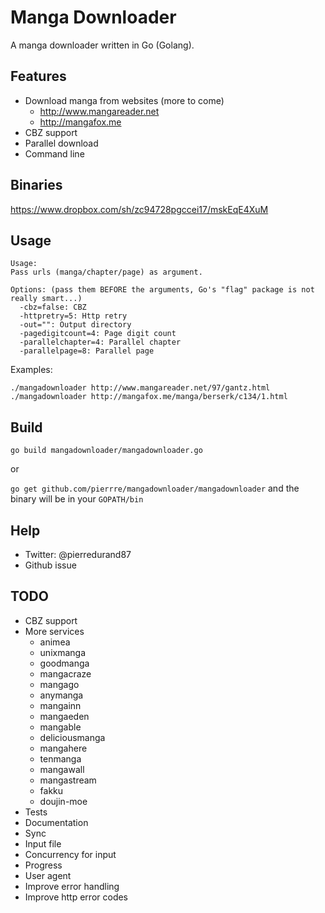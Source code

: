 # Manga Downloader
A manga downloader written in Go (Golang).

## Features
- Download manga from websites (more to come)
    - http://www.mangareader.net
    - http://mangafox.me
- CBZ support
- Parallel download
- Command line

## Binaries
https://www.dropbox.com/sh/zc94728pgccei17/mskEqE4XuM

## Usage
```
Usage:
Pass urls (manga/chapter/page) as argument.

Options: (pass them BEFORE the arguments, Go's "flag" package is not really smart...)
  -cbz=false: CBZ
  -httpretry=5: Http retry
  -out="": Output directory
  -pagedigitcount=4: Page digit count
  -parallelchapter=4: Parallel chapter
  -parallelpage=8: Parallel page
```

Examples:

```
./mangadownloader http://www.mangareader.net/97/gantz.html
./mangadownloader http://mangafox.me/manga/berserk/c134/1.html
```

## Build
`go build mangadownloader/mangadownloader.go`

or

`go get github.com/pierrre/mangadownloader/mangadownloader` and the binary will be in your `GOPATH/bin`

## Help
- Twitter: @pierredurand87
- Github issue

## TODO
- CBZ support
- More services
    - animea
    - unixmanga
    - goodmanga
    - mangacraze
    - mangago
    - anymanga
    - mangainn
    - mangaeden
    - mangable
    - deliciousmanga
    - mangahere
    - tenmanga
    - mangawall
    - mangastream
    - fakku
    - doujin-moe
- Tests
- Documentation
- Sync
- Input file
- Concurrency for input
- Progress
- User agent
- Improve error handling
- Improve http error codes
